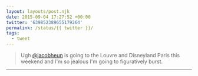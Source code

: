 ```yaml
---
layout: layouts/post.njk
date: 2015-09-04 17:27:52 +00:00
twitter: '639852389655179264'
permalink: /status/{{ twitter }}/
tags: 
  - tweet
---
```


> Ugh [@jacobheun](https://twitter.com/jacobheun) is going to the Louvre and Disneyland Paris this weekend and I'm so jealous I'm going to figuratively burst.

---
